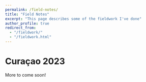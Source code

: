 ```yaml
---
permalink: /field-notes/
title: "Field Notes"
excerpt: "This page describes some of the fieldwork I've done"
author_profile: true
redirect_from: 
  - "/fieldwork/"
  - "/fieldwork.html"
---
```



Curaçao 2023
======
More to come soon!
